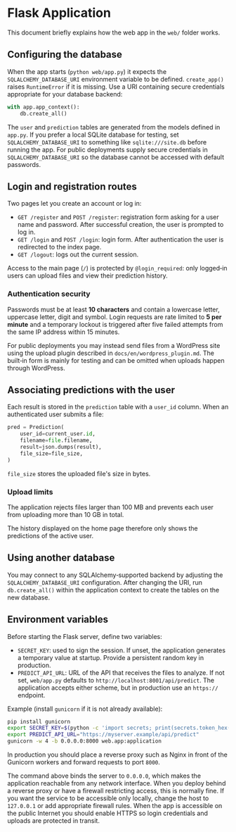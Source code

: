 # Flask Application

This document briefly explains how the web app in the `web/` folder works.

## Configuring the database

When the app starts (`python web/app.py`) it expects the `SQLALCHEMY_DATABASE_URI` environment variable to be defined. `create_app()` raises `RuntimeError` if it is missing. Use a URI containing secure credentials appropriate for your database backend:

```python
with app.app_context():
    db.create_all()
```

The `user` and `prediction` tables are generated from the models defined in `app.py`. If you prefer a local SQLite database for testing, set `SQLALCHEMY_DATABASE_URI` to something like `sqlite:///site.db` before running the app.
For public deployments supply secure credentials in `SQLALCHEMY_DATABASE_URI` so the database cannot be accessed with default passwords.

## Login and registration routes

Two pages let you create an account or log in:

- `GET /register` and `POST /register`: registration form asking for a user name and password. After successful creation, the user is prompted to log in.
- `GET /login` and `POST /login`: login form. After authentication the user is redirected to the index page.
- `GET /logout`: logs out the current session.

Access to the main page (`/`) is protected by `@login_required`: only logged‑in users can upload files and view their prediction history.

### Authentication security

Passwords must be at least **10 characters** and contain a lowercase letter, uppercase letter, digit and symbol. Login requests are rate limited to **5 per minute** and a temporary lockout is triggered after five failed attempts from the same IP address within 15 minutes.

For public deployments you may instead send files from a WordPress site using
the upload plugin described in `docs/en/wordpress_plugin.md`. The built‑in form
is mainly for testing and can be omitted when uploads happen through
WordPress.

## Associating predictions with the user

Each result is stored in the `prediction` table with a `user_id` column. When an authenticated user submits a file:

```python
pred = Prediction(
    user_id=current_user.id,
    filename=file.filename,
    result=json.dumps(result),
    file_size=file_size,
)
```

`file_size` stores the uploaded file's size in bytes.

### Upload limits

The application rejects files larger than 100 MB and prevents each user from uploading more than 10 GB in total.

The history displayed on the home page therefore only shows the predictions of the active user.

## Using another database

You may connect to any SQLAlchemy‑supported backend by adjusting the
`SQLALCHEMY_DATABASE_URI` configuration. After changing the URI, run
`db.create_all()` within the application context to create the tables on the new
database.

## Environment variables

Before starting the Flask server, define two variables:

- `SECRET_KEY`: used to sign the session. If unset, the application generates a temporary value at startup. Provide a persistent random key in production.
- `PREDICT_API_URL`: URL of the API that receives the files to analyze. If not set, `web/app.py` defaults to `http://localhost:8001/api/predict`. The application accepts either scheme, but in production use an `https://` endpoint.

Example (install `gunicorn` if it is not already available):

```bash
pip install gunicorn
export SECRET_KEY=$(python -c 'import secrets; print(secrets.token_hex(32))')
export PREDICT_API_URL="https://myserver.example/api/predict"
gunicorn -w 4 -b 0.0.0.0:8000 web.app:application
```

In production you should place a reverse proxy such as Nginx in front of the
Gunicorn workers and forward requests to port `8000`.

The command above binds the server to `0.0.0.0`, which makes the application
reachable from any network interface. When you deploy behind a reverse proxy or
have a firewall restricting access, this is normally fine. If you want the
service to be accessible only locally, change the host to `127.0.0.1` or add
appropriate firewall rules. When the app is accessible on the public Internet
you should enable HTTPS so login credentials and uploads are protected in
transit.
